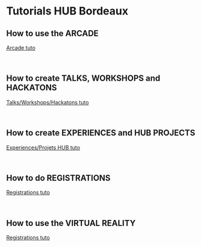 # Tutorials HUB Bordeaux

## How to use the **ARCADE**

[Arcade tuto](Arcade.md)

<br/>

## How to create **TALKS**, **WORKSHOPS** and **HACKATONS**

[Talks/Workshops/Hackatons tuto](Create_Talk_Workshop_Hackaton.md)

<br/>

## How to create **EXPERIENCES** and **HUB PROJECTS**

[Experiences/Projets HUB tuto](Create_Experience_HUB_Project.md)

<br/>

## How to do **REGISTRATIONS**

[Registrations tuto](Registration.md)

<br/>

## How to use the **VIRTUAL REALITY**

[Registrations tuto](Virtual_Reality.md)
